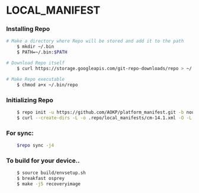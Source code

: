 LOCAL_MANIFEST
========================

### Installing Repo ###
```bash
# Make a directory where Repo will be stored and add it to the path
    $ mkdir ~/.bin
    $ PATH=~/.bin:$PATH

# Download Repo itself
    $ curl https://storage.googleapis.com/git-repo-downloads/repo > ~/.bin/repo

# Make Repo executable
    $ chmod a+x ~/.bin/repo
```

### Initializing Repo ###
```bash
    $ repo init -u https://github.com/AOKP/platform_manifest.git -b nougat
    $ curl --create-dirs -L -o .repo/local_manifests/cm-14.1.xml -O -L https://raw.githubusercontent.com/RolanDroid/local_manifest/twrp/cm-14.1.xml
```
### For sync: ###
```bash
    $repo sync -j4
```
### To build for your device.. ###
```bash
    $ source build/envsetup.sh
    $ breakfast osprey
    $ make -j5 recoveryimage
```


